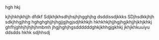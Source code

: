 hgh
hkj

kjhjhkhjkhjjh
dfdkf
Sdjkhjkhsdhjhsjhjhgghjhg
dsddissdjkkks
SDjhsdkkjhjh
sdkjhhgjhhg
hghghghjjhjhgjjgjhgjsdjhkhkjh
hkhkhkjhjjhgjhgjkhjjhjkhjkhkj
ghfhjghhjhjhjhjhmbmh
jhgjhghjhgsddddddghkjkhhgjgkhkj
jkhjkhkuuiyu
ddsdds
hkhk
sdjhhsdj
